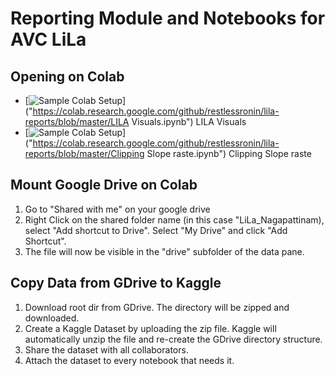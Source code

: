 # Reporting Module and Notebooks for AVC LiLa

## Opening on Colab

* [![Sample Colab Setup](https://colab.research.google.com/assets/colab-badge.svg)]("https://colab.research.google.com/github/restlessronin/lila-reports/blob/master/LILA Visuals.ipynb") LILA Visuals
* [![Sample Colab Setup](https://colab.research.google.com/assets/colab-badge.svg)]("https://colab.research.google.com/github/restlessronin/lila-reports/blob/master/Clipping Slope raste.ipynb") Clipping Slope raste

## Mount Google Drive on Colab

1. Go to "Shared with me" on your google drive
2. Right Click on the shared folder name (in this case "LiLa_Nagapattinam), select "Add shortcut to Drive". Select "My Drive" and click "Add Shortcut".
3. The file will now be visible in the "drive" subfolder of the data pane.
   
## Copy Data from GDrive to Kaggle

1. Download root dir from GDrive. The directory will be zipped and downloaded.
2. Create a Kaggle Dataset by uploading the zip file. Kaggle will automatically unzip the file and re-create the GDrive directory structure.
3. Share the dataset with all collaborators.
4. Attach the dataset to every notebook that needs it.